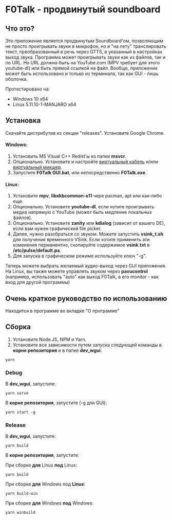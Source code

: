 # F0Talk - продвинутый soundboard
## Что это?
Это приложение является продвинутым Soundboard\'ом, позволяющим не просто проигрывать звуки в микрофон, но и "на лету" транслировать текст, преобразованный в речь через GTTS, в указанный в настройках выход звука. Программа может проигрывать звуки как из файлов, так и по URL. Но URL должна быть на YouTube.com (MPV требует для этого youtube-dl) или быть прямой ссылкой на файл. Вообще, приложение может быть использовано и только из терминала, так как GUI - лишь оболочка.

Протестировано на:
* Windows 10 x64
* Linux 5.11.10-1-MANJARO x64

## Установка
Скачайте дистрибутив из секции "releases". Установите Google Chrome.

#### Windows:
1. Установить MS Visual C++ Redist'ы из папки **msvcr**.
2. Опционально. Установите и настройте [виртуальный кабель](https://vb-audio.com/Cable/) и/или [виртуальный микшер](https://vb-audio.com/Voicemeeter/).
3. Запустите **F0Talk GUI.bat**, или непосредственно **F0Talk.exe**.

#### Linux: 
1. Установите **mpv**, **libxkbcommon-x11** чере pacman, apt или как-либо еще.
2. Опционально. Установите **youtube-dl**, если хотите проигрывать медиа напрямую с YouTube (может быть медленне локальных файлов).
3. Опционально. Установите **zanity** или **kdialog** (зависит от вашего DE), если вам нужен графический file picker.
4. Далее, нужно разобраться со звуком. Можете запустить **vsink_t.sh** для получения временного VSink. Если хотите применить эти изменения перманентно, скопируйте содержимое **vsink.txt** в **/etc/pulse/default.pa**.
5. Для запуска в графическом режиме используйте ключ "-g".

Теперь можете выбрать желаемый аудио-выход через GUI приложения. На Linux, вы также можете управлять звуком через **pavucontrol** (например, использовать "auto" как выход F0Talk, а его monitor - как вход для другой программы)

## Очень краткое руководство по использованию
Находится в программе во вкладке "О программе"

## Сборка
1. Установите Node.JS, NPM и Yarn.
2. Установите все зависимости путем запуска следующей команды в **корне репозитория** и в папке **dev_wgui**:
```
yarn
```

### Debug
В **dev_wgui**, запустите:
```
yarn serve
```
В **корне репозитория**, запустите (-g для GUI):
```
yarn start -g
```

### Release
В **dev_wgui**, запустите:
```
yarn build
```
В **корне репозитория**, запустите:

При сборке **для** Linux **под** Linux:
```
yarn build
```
При сборке **для** Windows под **Linux**:
```
yarn build-win
```
При сборке **для** Windows **под** Windows:
```
yarn winbuild
```